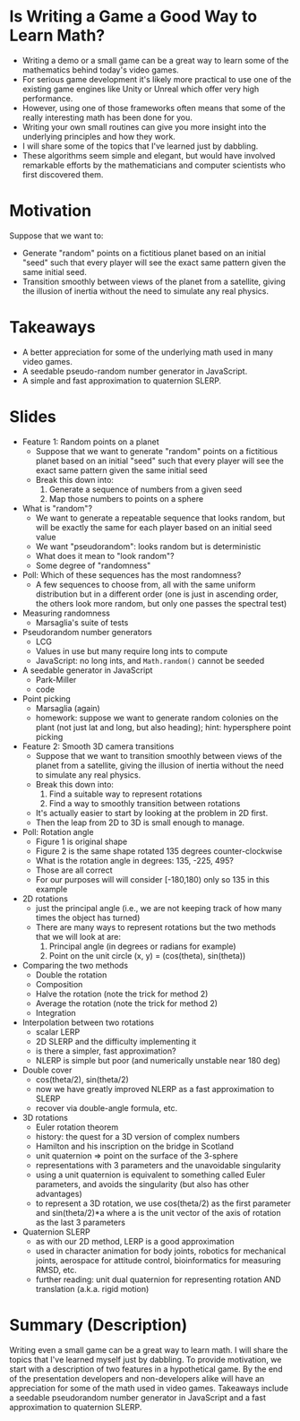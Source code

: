 # Is Writing a Game a Good Way to Learn Math?

- Writing a demo or a small game can be a great way to learn
  some of the mathematics behind today's video games.
- For serious game development it's likely more practical
  to use one of the existing game engines
  like Unity or Unreal
  which offer very high performance.
- However, using one of those frameworks often means
  that some of the really interesting math
  has been done for you.
- Writing your own small routines can give you
  more insight into the underlying principles
  and how they work.
- I will share some of the topics that I've learned
  just by dabbling.
- These algorithms seem simple and elegant,
  but would have involved remarkable efforts
  by the mathematicians and computer scientists
  who first discovered them.

# Motivation

Suppose that we want to:

- Generate "random" points on a fictitious planet
  based on an initial "seed" such that
  every player will see the exact same pattern
  given the same initial seed.
- Transition smoothly between views of the planet
  from a satellite, giving the illusion of inertia
  without the need to simulate any real physics.

# Takeaways

- A better appreciation for some of the underlying math
  used in many video games.
- A seedable pseudo-random number generator in JavaScript.
- A simple and fast approximation to quaternion SLERP.

# Slides

- Feature 1: Random points on a planet
  - Suppose that we want to generate "random" points
    on a fictitious planet based on an initial "seed"
    such that every player will see the exact same pattern
    given the same initial seed
  - Break this down into:
    1. Generate a sequence of numbers from a given seed
    1. Map those numbers to points on a sphere
- What is "random"?
  - We want to generate a repeatable sequence that
    looks random, but will be exactly the same for each player
    based on an initial seed value
  - We want "pseudorandom": looks random but is deterministic
  - What does it mean to "look random"?
  - Some degree of "randomness"
- Poll: Which of these sequences has the most randomness?
  - A few sequences to choose from, all with the same uniform distribution
    but in a different order (one is just in ascending order, the others
    look more random, but only one passes the spectral test)
- Measuring randomness
  - Marsaglia's suite of tests
- Pseudorandom number generators
  - LCG
  - Values in use but many require long ints to compute
  - JavaScript: no long ints, and `Math.random()` cannot be seeded
- A seedable generator in JavaScript
  - Park-Miller
  - code
- Point picking
  - Marsaglia (again)
  - homework: suppose we want to generate random colonies
    on the plant (not just lat and long, but also heading);
    hint: hypersphere point picking
- Feature 2: Smooth 3D camera transitions
  - Suppose that we want to transition smoothly
    between views of the planet from a satellite,
    giving the illusion of inertia
    without the need to simulate any real physics.
  - Break this down into:
    1. Find a suitable way to represent rotations
    1. Find a way to smoothly transition between rotations
  - It's actually easier to start by looking at the problem
    in 2D first.
  - Then the leap from 2D to 3D is small enough to manage.
- Poll: Rotation angle
  - Figure 1 is original shape
  - Figure 2 is the same shape rotated 135 degrees counter-clockwise
  - What is the rotation angle in degrees: 135, -225, 495?
  - Those are all correct
  - For our purposes will will consider [-180,180) only
    so 135 in this example
- 2D rotations
  - just the principal angle (i.e., we are not keeping track
    of how many times the object has turned)
  - There are many ways to represent rotations
    but the two methods that we will look at are:
    1. Principal angle (in degrees or radians for example)
    1. Point on the unit circle (x, y) = (cos(theta), sin(theta))
- Comparing the two methods
  - Double the rotation
  - Composition
  - Halve the rotation (note the trick for method 2)
  - Average the rotation (note the trick for method 2)
  - Integration
- Interpolation between two rotations
  - scalar LERP
  - 2D SLERP and the difficulty implementing it
  - is there a simpler, fast approximation?
  - NLERP is simple but poor (and numerically unstable near 180 deg)
- Double cover
  - cos(theta/2), sin(theta/2)
  - now we have greatly improved NLERP as a fast approximation to SLERP
  - recover via double-angle formula, etc.
- 3D rotations
  - Euler rotation theorem
  - history: the quest for a 3D version of complex numbers
  - Hamilton and his inscription on the bridge in Scotland
  - unit quaternion => point on the surface of the 3-sphere
  - representations with 3 parameters and the unavoidable singularity
  - using a unit quaternion is equivalent to something called Euler
    parameters, and avoids the singularity (but also has other advantages)
  - to represent a 3D rotation, we use cos(theta/2) as the first parameter
    and sin(theta/2)\*a where a is the unit vector of the axis of rotation
    as the last 3 parameters
- Quaternion SLERP
  - as with our 2D method, LERP is a good approximation
  - used in character animation for body joints, robotics
    for mechanical joints, aerospace for attitude control,
    bioinformatics for measuring RMSD, etc.
  - further reading: unit dual quaternion for representing
    rotation AND translation (a.k.a. rigid motion)

# Summary (Description)

Writing even a small game can be a great way
to learn math.
I will share the topics that I've learned myself
just by dabbling.
To provide motivation, we start with a description
of two features in a hypothetical game.
By the end of the presentation
developers and non-developers alike
will have an appreciation for some of the math
used in video games.
Takeaways include a seedable pseudorandom
number generator in JavaScript
and a fast approximation to quaternion SLERP.
